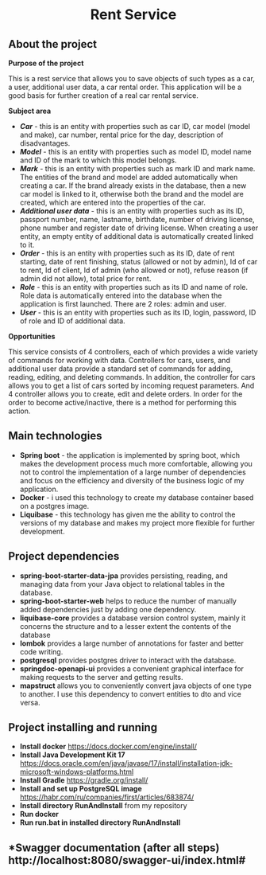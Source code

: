  <h1 align="center">Rent Service</h1>

## About the project

**Purpose of the project**

This is a rest service that allows you to save objects of such types as a car, a user, additional user data, a car rental order. This application will be a good basis for further creation of a real car rental service.

**Subject area**

- ***Car*** - this is an entity with properties such as car ID, car model (model and make), car number, rental price for the day, description of disadvantages.
- ***Model*** - this is an entity with properties such as model ID, model name and ID of the mark to which this model belongs.
- ***Mark*** - this is an entity with properties such as mark ID and mark name. The entities of the brand and model are added automatically when creating a car. If the brand already exists in the database, then a new car model is linked to it, otherwise both the brand and the model are created, which are entered into the properties of the car.
- ***Additional user data*** - this is an entity with properties such as its ID, passport number, name, lastname, birthdate, number of driving license, phone number and register date of driving license. When creating a user entity, an empty entity of additional data is automatically created linked to it.
- ***Order*** - this is an entity with properties such as its ID, date of rent starting, date of rent finishing, status (allowed or not by admin), Id of car to rent, Id of client, Id of admin (who allowed or not), refuse reason (if admin did not allow), total price for rent.
- ***Role*** - this is an entity with properties such as its ID and name of role. Role data is automatically entered into the database when the application is first launched. There are 2 roles: admin and user.
- ***User*** - this is an entity with properties such as its ID, login, password, ID of role and ID of additional data.
 
**Opportunities** 

This service consists of 4 controllers, each of which provides a wide variety of commands for working with data. Controllers for cars, users, and additional user data provide a standard set of commands for adding, reading, editing, and deleting commands. In addition, the controller for cars allows you to get a list of cars sorted by incoming request parameters. And 4 controller allows you to create, edit and delete orders. In order for the order to become active/inactive, there is a method for performing this action.

## Main technologies

- **Spring boot** - the application is implemented by spring boot, which makes the development process much more comfortable, allowing you not to control the implementation of a large number of dependencies and focus on the efficiency and diversity of the business logic of my application.
- **Docker** - i used this technology to create my database container based on a postgres image.
- **Liquibase** - this technology has given me the ability to control the versions of my database and makes my project more flexible for further development.

## Project dependencies

- **spring-boot-starter-data-jpa** provides persisting, reading, and managing data from your Java object to relational tables in the database.
- **spring-boot-starter-web** helps to reduce the number of manually added dependencies just by adding one dependency.
- **liquibase-core** provides a database version control system, mainly it concerns the structure and to a lesser extent the contents of the database
- **lombok** provides a large number of annotations for faster and better code writing.
- **postgresql** provides postgres driver to interact with the database.
- **springdoc-openapi-ui** provides a convenient graphical interface for making requests to the server and getting results.
- **mapstruct** allows you to conveniently convert java objects of one type to another. I use this dependency to convert entities to dto and vice versa.

## Project installing and running

- **Install docker** https://docs.docker.com/engine/install/
- **Install Java Development Kit 17** https://docs.oracle.com/en/java/javase/17/install/installation-jdk-microsoft-windows-platforms.html
- **Install Gradle** https://gradle.org/install/
- **Install and set up PostgreSQL image** https://habr.com/ru/companies/first/articles/683874/
- **Install directory RunAndInstall** from my repository
- **Run docker**
- **Run run.bat in installed directory RunAndInstall**

## *Swagger documentation (after all steps) http://localhost:8080/swagger-ui/index.html#
